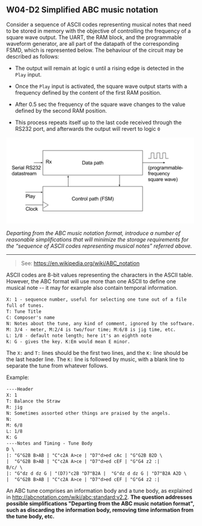 ## W04-D2 Simplified ABC music notation

Consider a sequence of ASCII codes representing musical notes that need to be stored in memory with the objective of controlling the frequency of a square wave output. The UART, the RAM block, and the programmable waveform generator, are all part of the datapath of the corresponding FSMD, which is represented below. The behaviour of the circuit may be described as follows:

* The output will remain at logic `0` until a rising edge is detected in the `Play` input.

* Once the `Play` input is activated, the square wave output starts with a frequency defined by the content of the first RAM position.

* After 0.5 sec the frequency of the square wave changes to the value defined by the second RAM position.

* This process repeats itself up to the last code received through the RS232 port, and afterwards the output will revert to logic `0`

<img src="/Resources/images/w4d1.png" alt="drawing" width="500"/>

*Departing from the ABC music notation format, introduce a number of reasonable simplifications that will minimize the storage requirements for the “sequence of ASCII codes representing musical notes” referred above.*

----

>See: https://en.wikipedia.org/wiki/ABC_notation

ASCII codes are 8-bit values representing the characters in the ASCII table. However, the ABC format will use more than one ASCII to define one musical note -- it may for example also contain temporal information.

```
X: 1 - sequence number, useful for selecting one tune out of a file full of tunes.
T: Tune Title
C: Composer's name
N: Notes about the tune, any kind of comment, ignored by the software.
M: 3/4 - meter, M:2/4 is two/four time; M:6/8 is jig time, etc.
L: 1/8 - default note length; here it's an eighth note
K: G - gives the key. K:Em would mean E minor.
```

The `X:` and `T:` lines should be the first two lines, and the `K:` line should be the last header line. The `K:` line is followed by music, with a blank line to separate the tune from whatever follows.

Example:

```
----Header
X: 1
T: Balance the Straw
R: jig
N: Sometimes assorted other things are praised by the angels.
N:
M: 6/8
L: 1/8
K: G
----Notes and Timing - Tune Body
D \
|: "G"G2B B>AB | "C"c2A A>ce | "D7"d>ed cAc | "G"G2B B2D \
|  "G"G2B B>AB | "C"c2A A>ce | "D7"d>ed cEF | "G"G4 z2 :|
B/c/ \
|: "G"dz d dz G | "(D7)"c2B "D7"B2A |  "G"dz d dz G | "D7"B2A A2D \
|  "G"G2B B>AB | "C"c2A A>ce | "D7"d>ed cEF | "G"G4 z2 :|
``` 


An ABC tune comprises an information body and a tune body, as explained in http://abcnotation.com/wiki/abc:standard:v2.2. **The question addresses possible simplifications "Departing from the ABC music notation format", such as discarding the information body, removing time information from the tune body, etc.**
